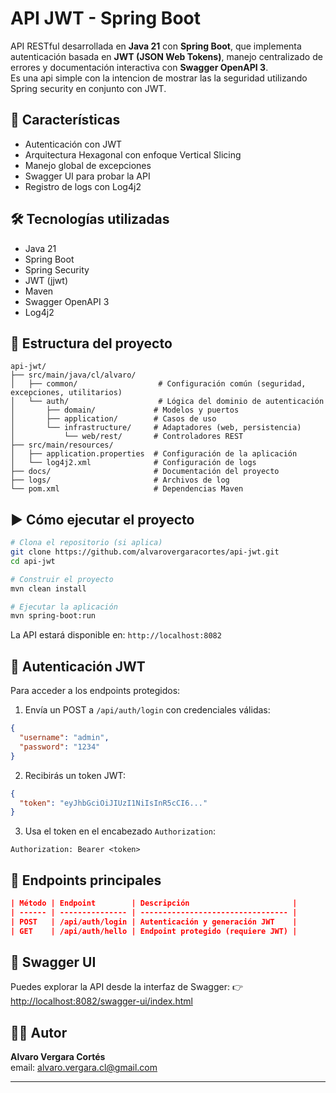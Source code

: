 # API JWT - Spring Boot

API RESTful desarrollada en **Java 21** con **Spring Boot**, que implementa autenticación basada en **JWT (JSON Web Tokens)**, manejo centralizado de errores y documentación interactiva con **Swagger OpenAPI 3**.  
Es una api simple con la intencion de mostrar las la seguridad utilizando Spring security en conjunto con JWT.

## 🚀 Características

* Autenticación con JWT
* Arquitectura Hexagonal con enfoque Vertical Slicing
* Manejo global de excepciones
* Swagger UI para probar la API
* Registro de logs con Log4j2

## 🛠️ Tecnologías utilizadas

* Java 21
* Spring Boot
* Spring Security
* JWT (jjwt)
* Maven
* Swagger OpenAPI 3
* Log4j2

## 📁 Estructura del proyecto

```
api-jwt/
├── src/main/java/cl/alvaro/
│   ├── common/                  # Configuración común (seguridad, excepciones, utilitarios)
│   └── auth/                    # Lógica del dominio de autenticación
│       ├── domain/             # Modelos y puertos
│       ├── application/        # Casos de uso
│       └── infrastructure/     # Adaptadores (web, persistencia)
│           └── web/rest/       # Controladores REST
├── src/main/resources/
│   ├── application.properties  # Configuración de la aplicación
│   └── log4j2.xml              # Configuración de logs
├── docs/                       # Documentación del proyecto
├── logs/                       # Archivos de log
└── pom.xml                     # Dependencias Maven
```

## ▶️ Cómo ejecutar el proyecto

```bash
# Clona el repositorio (si aplica)
git clone https://github.com/alvarovergaracortes/api-jwt.git
cd api-jwt

# Construir el proyecto
mvn clean install

# Ejecutar la aplicación
mvn spring-boot:run
```

La API estará disponible en: `http://localhost:8082`

## 🔐 Autenticación JWT

Para acceder a los endpoints protegidos:

1. Envía un POST a `/api/auth/login` con credenciales válidas:

```json
{
  "username": "admin",
  "password": "1234"
}
```

2. Recibirás un token JWT:

```json
{
  "token": "eyJhbGciOiJIUzI1NiIsInR5cCI6..."
}
```

3. Usa el token en el encabezado `Authorization`:

```
Authorization: Bearer <token>
```

## 📌 Endpoints principales
```json
| Método | Endpoint        | Descripción                       |
| ------ | --------------- | --------------------------------- |
| POST   | /api/auth/login | Autenticación y generación JWT    |
| GET    | /api/auth/hello | Endpoint protegido (requiere JWT) |
```

## 📖 Swagger UI

Puedes explorar la API desde la interfaz de Swagger:
👉 [http://localhost:8082/swagger-ui/index.html](http://localhost:8082/swagger-ui/index.html)

## 👨‍💻 Autor

**Alvaro Vergara Cortés**  
email: alvaro.vergara.cl@gmail.com

---
